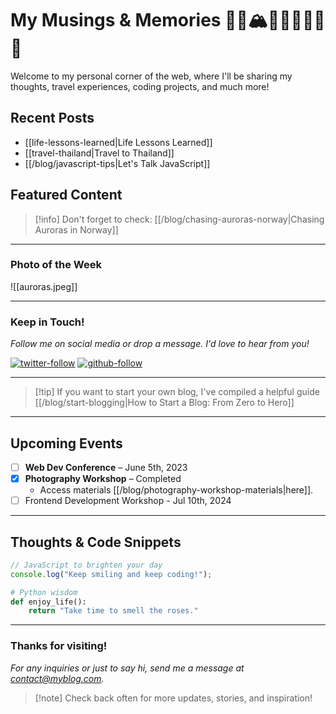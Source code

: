 # My Musings & Memories 🏄‍♀️🏔️💃👾💄🦹‍♀️😃

Welcome to my personal corner of the web, where I'll be sharing my thoughts, travel experiences, coding projects, and much more!

## Recent Posts

- [[life-lessons-learned|Life Lessons Learned]]
- [[travel-thailand|Travel to Thailand]]
- [[/blog/javascript-tips|Let's Talk JavaScript]]

## Featured Content

> [!info] Don't forget to check:
> [[/blog/chasing-auroras-norway|Chasing Auroras in Norway]]

---

### Photo of the Week

![[auroras.jpeg]]

---

### Keep in Touch!

*Follow me on social media or drop a message. I'd love to hear from you!*

[![twitter-follow](https://img.shields.io/twitter/follow/myprofile?style=social)](https://twitter.com/myprofile)
[![github-follow](https://img.shields.io/github/followers/myprofile?style=social)](https://github.com/myprofile)

---

> [!tip] If you want to start your own blog, I've compiled a helpful guide
> [[/blog/start-blogging|How to Start a Blog: From Zero to Hero]]

---

## Upcoming Events

- [ ] **Web Dev Conference** – June 5th, 2023
- [x] **Photography Workshop** – Completed
  - Access materials [[/blog/photography-workshop-materials|here]].
- [ ] Frontend Development Workshop - Jul 10th, 2024

---

## Thoughts & Code Snippets

```javascript
// JavaScript to brighten your day
console.log("Keep smiling and keep coding!");
```

```python
# Python wisdom
def enjoy_life():
    return "Take time to smell the roses."
```

---

### Thanks for visiting!

_For any inquiries or just to say hi, send me a message at contact@myblog.com._

> [!note] Check back often for more updates, stories, and inspiration!
